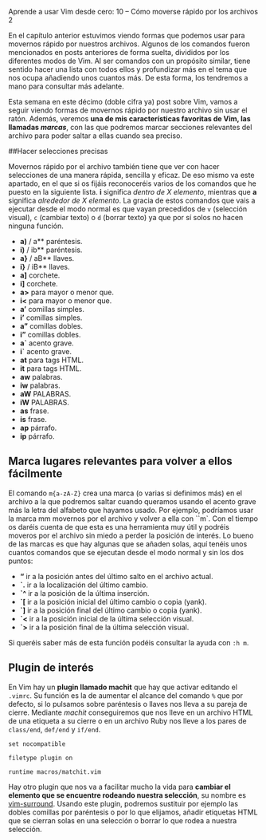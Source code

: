 Aprende a usar Vim desde cero: 10 – Cómo moverse rápido por los archivos 2

En el capítulo anterior estuvimos viendo formas que podemos usar para movernos rápido por nuestros archivos. Algunos de los comandos fueron mencionados en posts anteriores de forma suelta, divididos por los diferentes modos de Vim. Al ser comandos con un propósito similar, tiene sentido hacer una lista con todos ellos y profundizar más en el tema que nos ocupa añadiendo unos cuantos más. De esta forma, los tendremos a mano para consultar más adelante.

Esta semana en este décimo (doble cifra ya) post sobre Vim, vamos a seguir viendo formas de movernos rápido por nuestro archivo sin usar el ratón. Además, veremos **una de mis características favoritas de Vim, las llamadas *marcas***, con las que podremos marcar secciones relevantes del archivo para poder saltar a ellas cuando sea preciso.

##Hacer selecciones precisas

Movernos rápido por el archivo también tiene que ver con hacer selecciones de una manera rápida, sencilla y eficaz. De eso mismo va este apartado, en el que si os fijáis reconoceréis varios de los comandos que he puesto en la siguiente lista. **i** significa *dentro de X elemento*, mientras que **a** significa *alrededor de X elemento*. La gracia de estos comandos que vais a ejecutar desde el modo normal es que vayan precedidos de `v` (selección visual), `c` (cambiar texto) o `d` (borrar texto) ya que por sí solos no hacen ninguna función.


- **a)** / a** paréntesis.
- **i)** / ib** paréntesis.
- **a}** / aB** llaves.
- **i}** / iB** llaves.
- **a]** corchete.
- **i]** corchete.
- **a>** para mayor o menor que.
- **i<** para mayor o menor que.
- **a’** comillas simples.
- **i’** comillas simples.
- **a”** comillas dobles.
- **i”** comillas dobles.
- **a`** acento grave.
- **i`** acento grave.
- **at** para tags HTML.
- **it** para tags HTML.
- **aw** palabras.
- **iw** palabras.
- **aW** PALABRAS.
- **iW** PALABRAS.
- **as** frase.
- **is** frase.
- **ap** párrafo.
- **ip** párrafo.

## Marca lugares relevantes para volver a ellos fácilmente

El comando `m{a-zA-Z}` crea una marca (o varias si definimos más) en el archivo a la que podremos saltar cuando queramos usando el acento grave más la letra del alfabeto que hayamos usado. Por ejemplo, podríamos usar la marca mm movernos por el archivo y volver a ella con ``m`. Con el tiempo os daréis cuenta de que esta es una herramienta muy útil y podréis moveros por el archivo sin miedo a perder la posición de interés. Lo bueno de las marcas es que hay algunas que se añaden solas, aquí tenéis unos cuantos comandos que se ejecutan desde el modo normal y sin los dos puntos:


- **“** ir a la posición antes del último salto en el archivo actual.
- **`.**  ir a la localización del último cambio.
- **`^**  ir a la posición de la última inserción.
- **`[**  ir a la posición inicial del último cambio o copia (yank).
- **`]**  ir a la posición final del último cambio o copia (yank).
- **`<**  ir a la posición inicial de la última selección visual.
- **`>**  ir a la posición final de la última selección visual.

Si queréis saber más de esta función podéis consultar la ayuda con `:h m`.

## Plugin de interés

En Vim hay un **plugin llamado machit** que hay que activar editando el `.vimrc`. Su función es la de aumentar el alcance del comando `%` que por defecto, si lo pulsamos sobre paréntesis o llaves nos lleva a su pareja de cierre. Mediante *machit* conseguiremos que nos lleve en un archivo HTML de una etiqueta a su cierre o en un archivo Ruby nos lleve a los pares de `class/end`, `def/end` y `if/end`.

`set nocompatible`

`filetype plugin on`

`runtime macros/matchit.vim`

Hay otro plugin que nos va a facilitar mucho la vida para **cambiar el elemento que se encuentre rodeando nuestra selección**, su nombre es [vim-surround](https://github.com/tpope/vim-surround). Usando este plugin, podremos sustituir por ejemplo las dobles comillas por paréntesis o por lo que elijamos, añadir etiquetas HTML que se cierran solas en una selección o borrar lo que rodea a nuestra selección.
